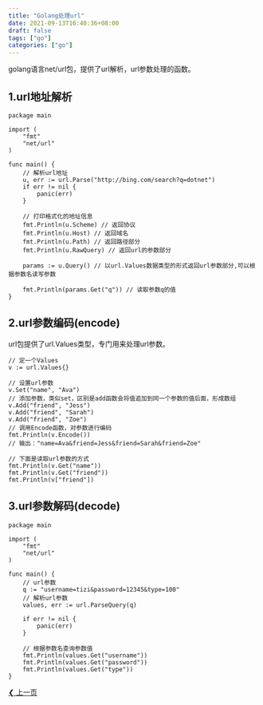 ```yaml
---
title: "Golang处理url"
date: 2021-09-13T16:40:36+08:00
draft: false
tags: ["go"]
categories: ["go"]
---
```


golang语言net/url包，提供了url解析，url参数处理的函数。

## 1.url地址解析

```
package main

import (
	"fmt"
	"net/url"
)

func main() {
	// 解析url地址
	u, err := url.Parse("http://bing.com/search?q=dotnet")
	if err != nil {
		panic(err)
	}

	// 打印格式化的地址信息
	fmt.Println(u.Scheme) // 返回协议
	fmt.Println(u.Host) // 返回域名
	fmt.Println(u.Path) // 返回路径部分
	fmt.Println(u.RawQuery) // 返回url的参数部分

	params := u.Query() // 以url.Values数据类型的形式返回url参数部分,可以根据参数名读写参数

	fmt.Println(params.Get("q")) // 读取参数q的值
}
```

## 2.url参数编码(encode)

url包提供了url.Values类型，专门用来处理url参数。

```
// 定一个Values
v := url.Values{}

// 设置url参数
v.Set("name", "Ava")
// 添加参数，类似set，区别是add函数会将值追加到同一个参数的值后面，形成数组
v.Add("friend", "Jess")
v.Add("friend", "Sarah")
v.Add("friend", "Zoe")
// 调用Encode函数，对参数进行编码
fmt.Println(v.Encode())
// 输出："name=Ava&friend=Jess&friend=Sarah&friend=Zoe"

// 下面是读取url参数的方式
fmt.Println(v.Get("name"))
fmt.Println(v.Get("friend"))
fmt.Println(v["friend"])
```

## 3.url参数解码(decode)

```
package main

import (
	"fmt"
	"net/url"
)

func main() {
	// url参数
	q := "username=tizi&password=12345&type=100"
	// 解析url参数
	values, err := url.ParseQuery(q)

	if err != nil {
		panic(err)
	}

	// 根据参数名查询参数值
	fmt.Println(values.Get("username"))
	fmt.Println(values.Get("password"))
	fmt.Println(values.Get("type"))
}
```

[❮ 上一页](https://www.tizi365.com/archives/351.html)
